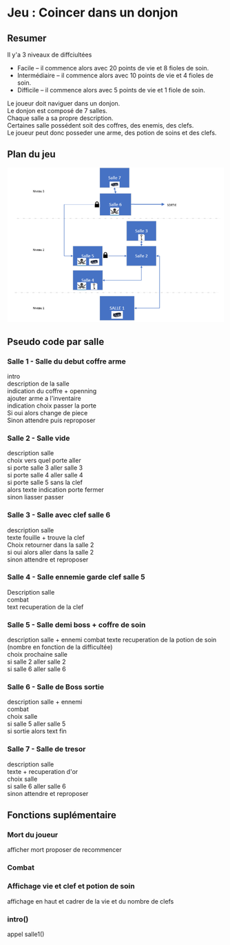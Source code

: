 # Jeu : Coincer dans un donjon

## Resumer

Il y'a 3 niveaux de diffciultées  
- Facile – il commence alors avec 20 points de vie et 8 fioles de soin.
- Intermédiaire – il commence alors avec 10 points de vie et 4 fioles de soin.
- Difficile – il commence alors avec 5 points de vie et 1 fiole de soin.

Le joueur doit naviguer dans un donjon.  
Le donjon est composé de 7 salles.  
Chaque salle a sa propre description.    
Certaines salle possédent soit des coffres, des enemis, des clefs.  
Le joueur peut donc posseder une arme, des potion de soins et des clefs.
## Plan du jeu
![Alt text](image.png)

## Pseudo code par salle

### Salle 1 - Salle du debut coffre arme 
intro  
description de la salle  
indication du coffre + openning   
ajouter arme a l'inventaire   
indication choix passer la porte  
Si oui alors change de piece  
Sinon attendre puis reproposer  

### Salle 2 - Salle vide 
description salle  
choix vers quel porte aller  
si porte salle 3 aller salle 3  
si porte salle 4 aller salle 4  
si porte salle 5 sans la clef  
alors texte indication porte fermer  
sinon liasser passer    
### Salle 3 - Salle avec clef salle 6
description salle  
texte fouille + trouve la clef  
Choix retourner dans la salle 2  
si oui alors aller dans la salle 2  
sinon attendre et reproposer 
### Salle 4 - Salle ennemie garde clef salle 5
Description salle  
combat  
text recuperation de la clef
### Salle 5 - Salle demi boss + coffre de soin
description salle + ennemi
combat
texte recuperation de la potion de soin (nombre en fonction de la difficultée)  
choix prochaine salle  
si salle 2 aller salle 2  
si salle 6 aller salle 6  
### Salle 6 - Salle de Boss sortie
description salle + ennemi  
combat  
choix salle  
si salle 5 aller salle 5  
si sortie alors text fin   
### Salle 7 - Salle de tresor
description salle   
texte + recuperation d'or  
choix salle  
si salle 6 aller salle 6  
sinon attendre et reproposer 
## Fonctions suplémentaire

### Mort du joueur
afficher mort 
proposer de recommencer
### Combat

### Affichage vie et clef et potion de soin
affichage en haut et cadrer de la vie et du nombre de clefs

### intro()
appel salle1()
